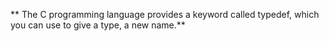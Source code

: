 ** The C programming language provides a
keyword called typedef, which you can use to
give a type, a new name.**

